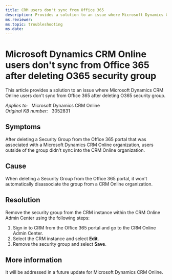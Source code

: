 ```yaml
---
title: CRM users don't sync from Office 365
description: Provides a solution to an issue where Microsoft Dynamics CRM Online users don't sync from Office 365 after deleting O365 Security Group.
ms.reviewer: 
ms.topic: troubleshooting
ms.date: 
---
```

# Microsoft Dynamics CRM Online users don't sync from Office 365 after deleting O365 security group

This article provides a solution to an issue where Microsoft Dynamics CRM Online users don't sync from Office 365 after deleting O365 security group.

_Applies to:_ &nbsp; Microsoft Dynamics CRM Online  
_Original KB number:_ &nbsp; 3052831

## Symptoms

After deleting a Security Group from the Office 365 portal that was associated with a Microsoft Dynamics CRM Online organization, users outside of the group didn't sync into the CRM Online organization.

## Cause

When deleting a Security Group from the Office 365 portal, it won't automatically disassociate the group from a CRM Online organization.

## Resolution

Remove the security group from the CRM instance within the CRM Online Admin Center using the following steps:

1. Sign in to CRM from the Office 365 portal and go to the CRM Online Admin Center.
2. Select the CRM instance and select **Edit**.
3. Remove the security group and select **Save**.

## More information

It will be addressed in a future update for Microsoft Dynamics CRM Online.
